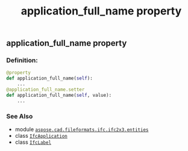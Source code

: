 ﻿---
title: application_full_name property
second_title: Aspose.CAD for Python via .NET API References
description: 
type: docs
weight: 40
url: /python-net/aspose.cad.fileformats.ifc.ifc2x3.entities/ifcapplication/application_full_name/
is_root: false
---

## application_full_name property

### Definition:
```python
@property
def application_full_name(self):
    ...
@application_full_name.setter
def application_full_name(self, value):
    ...
```

### See Also
* module [`aspose.cad.fileformats.ifc.ifc2x3.entities`](../../)
* class [`IfcApplication`](/cad/python-net/aspose.cad.fileformats.ifc.ifc2x3.entities/ifcapplication)
* class [`IfcLabel`](/cad/python-net/aspose.cad.fileformats.ifc.ifc2x3.types/ifclabel)
